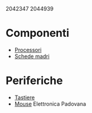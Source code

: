 2042347
2044939

# Componenti
- [Processori](componenti/processori.md)
- [Schede madri](componenti/schede_madri.md)
# Periferiche
- [Tastiere](periferiche/tastiere.md)
- [Mouse](periferiche/mouse.md)
Elettronica Padovana

